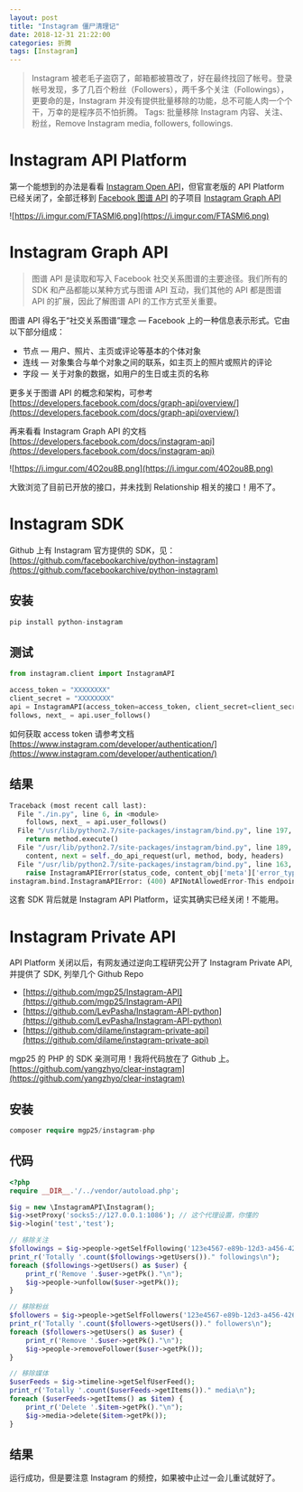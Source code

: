 ```yaml
---
layout: post
title: "Instagram 僵尸清理记"
date: 2018-12-31 21:22:00
categories: 折腾
tags: [Instagram]
---
```


> Instagram 被老毛子盗窃了，邮箱都被篡改了，好在最终找回了帐号。登录帐号发现，多了几百个粉丝（Followers），两千多个关注（Followings），更要命的是，Instagram 并没有提供批量移除的功能，总不可能人肉一个个干，万幸的是程序员不怕折腾。
> Tags: 批量移除 Instagram 内容、关注、粉丝，Remove Instagram media, followers, followings.

<!-- more -->

# Instagram API Platform

第一个能想到的办法是看看 [Instagram Open API](https://www.instagram.com/developer/)，但官宣老版的 API Platform 已经关闭了，全部迁移到 [Facebook 图谱 API](https://developers.facebook.com/docs/graph-api?locale=zh_CN) 的子项目 [Instagram Graph API](https://developers.facebook.com/products/instagram/)

![https://i.imgur.com/FTASMl6.png](https://i.imgur.com/FTASMl6.png)


# Instagram Graph API

> 图谱 API 是读取和写入 Facebook 社交关系图谱的主要途径。我们所有的 SDK 和产品都能以某种方式与图谱 API 互动，我们其他的 API 都是图谱 API 的扩展，因此了解图谱 API 的工作方式至关重要。

图谱 API 得名于“社交关系图谱”理念 — Facebook 上的一种信息表示形式。它由以下部分组成：

* 节点 — 用户、照片、主页或评论等基本的个体对象
* 连线 — 对象集合与单个对象之间的联系，如主页上的照片或照片的评论
* 字段 — 关于对象的数据，如用户的生日或主页的名称

更多关于图谱 API 的概念和架构，可参考 [https://developers.facebook.com/docs/graph-api/overview/](https://developers.facebook.com/docs/graph-api/overview/)

再来看看 Instagram Graph API 的文档 [https://developers.facebook.com/docs/instagram-api](https://developers.facebook.com/docs/instagram-api)

![https://i.imgur.com/4O2ou8B.png](https://i.imgur.com/4O2ou8B.png)

大致浏览了目前已开放的接口，并未找到 Relationship 相关的接口！用不了。


# Instagram SDK

Github 上有 Instagram 官方提供的 SDK，见：[https://github.com/facebookarchive/python-instagram](https://github.com/facebookarchive/python-instagram)

## 安装
```python
pip install python-instagram
```

## 测试
```python
from instagram.client import InstagramAPI

access_token = "XXXXXXXX"
client_secret = "XXXXXXXX"
api = InstagramAPI(access_token=access_token, client_secret=client_secret)
follows, next_ = api.user_follows()
```
如何获取 access token 请参考文档 [https://www.instagram.com/developer/authentication/](https://www.instagram.com/developer/authentication/)

## 结果
```python
Traceback (most recent call last):
  File "./in.py", line 6, in <module>
    follows, next_ = api.user_follows()
  File "/usr/lib/python2.7/site-packages/instagram/bind.py", line 197, in _call
    return method.execute()
  File "/usr/lib/python2.7/site-packages/instagram/bind.py", line 189, in execute
    content, next = self._do_api_request(url, method, body, headers)
  File "/usr/lib/python2.7/site-packages/instagram/bind.py", line 163, in _do_api_request
    raise InstagramAPIError(status_code, content_obj['meta']['error_type'], content_obj['meta']['error_message'])
instagram.bind.InstagramAPIError: (400) APINotAllowedError-This endpoint has been retired
```

这套 SDK 背后就是 Instagram API Platform，证实其确实已经关闭！不能用。


# Instagram Private API

API Platform 关闭以后，有网友通过逆向工程研究公开了 Instagram Private API, 并提供了 SDK, 列举几个 Github Repo

* [https://github.com/mgp25/Instagram-API](https://github.com/mgp25/Instagram-API)
* [https://github.com/LevPasha/Instagram-API-python](https://github.com/LevPasha/Instagram-API-python)
* [https://github.com/dilame/instagram-private-api](https://github.com/dilame/instagram-private-api)

mgp25 的 PHP 的 SDK 亲测可用！我将代码放在了 Github 上。
[https://github.com/yangzhyo/clear-instagram](https://github.com/yangzhyo/clear-instagram)

## 安装
```php
composer require mgp25/instagram-php
```

## 代码
```php
<?php
require __DIR__.'/../vendor/autoload.php';

$ig = new \InstagramAPI\Instagram();
$ig->setProxy('socks5://127.0.0.1:1086'); // 这个代理设置，你懂的
$ig->login('test','test');

// 移除关注
$followings = $ig->people->getSelfFollowing('123e4567-e89b-12d3-a456-426655440000');
print_r('Totally '.count($followings->getUsers())." followings\n");
foreach ($followings->getUsers() as $user) {
    print_r('Remove '.$user->getPk()."\n");
    $ig->people->unfollow($user->getPk());
}

// 移除粉丝
$followers = $ig->people->getSelfFollowers('123e4567-e89b-12d3-a456-426655440000');
print_r('Totally '.count($followers->getUsers())." followers\n");
foreach ($followers->getUsers() as $user) {
    print_r('Remove '.$user->getPk()."\n");
    $ig->people->removeFollower($user->getPk());
}

// 移除媒体
$userFeeds = $ig->timeline->getSelfUserFeed();
print_r('Totally '.count($userFeeds->getItems())." media\n");
foreach ($userFeeds->getItems() as $item) {
    print_r('Delete '.$item->getPk()."\n");
    $ig->media->delete($item->getPk());
}
```

## 结果
运行成功，但是要注意 Instagram 的频控，如果被中止过一会儿重试就好了。
